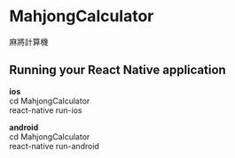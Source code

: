 # MahjongCalculator
麻將計算機

## Running your React Native application
**ios**  
cd MahjongCalculator  
react-native run-ios  

**android**  
cd MahjongCalculator  
react-native run-android
